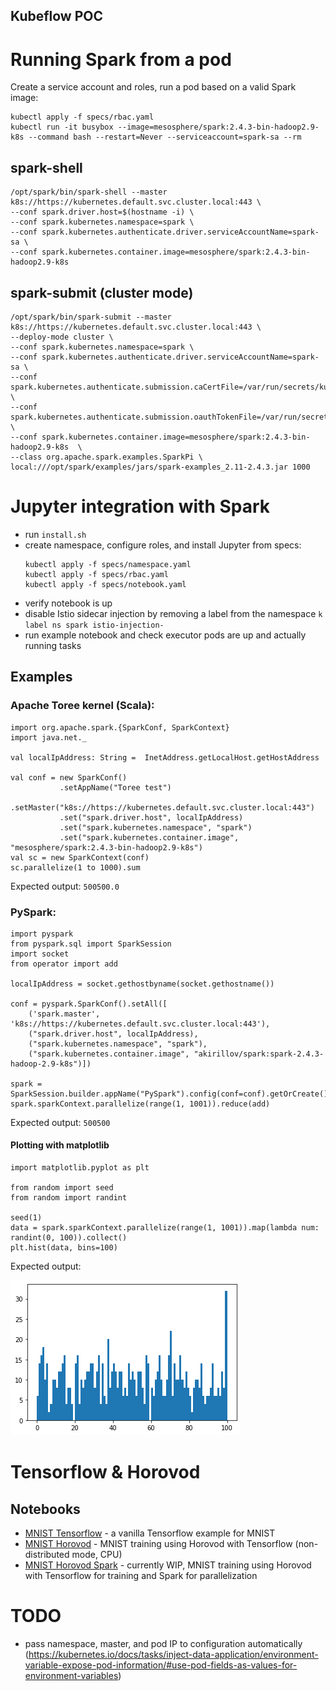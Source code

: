 Kubeflow POC
---
# Running Spark from a pod

Create a service account and roles, run a pod based on a valid Spark image:
```
kubectl apply -f specs/rbac.yaml
kubectl run -it busybox --image=mesosphere/spark:2.4.3-bin-hadoop2.9-k8s --command bash --restart=Never --serviceaccount=spark-sa --rm
```

## spark-shell
```
/opt/spark/bin/spark-shell --master k8s://https://kubernetes.default.svc.cluster.local:443 \
--conf spark.driver.host=$(hostname -i) \
--conf spark.kubernetes.namespace=spark \
--conf spark.kubernetes.authenticate.driver.serviceAccountName=spark-sa \
--conf spark.kubernetes.container.image=mesosphere/spark:2.4.3-bin-hadoop2.9-k8s
```

## spark-submit (cluster mode)
```
/opt/spark/bin/spark-submit --master k8s://https://kubernetes.default.svc.cluster.local:443 \
--deploy-mode cluster \
--conf spark.kubernetes.namespace=spark \
--conf spark.kubernetes.authenticate.driver.serviceAccountName=spark-sa \
--conf spark.kubernetes.authenticate.submission.caCertFile=/var/run/secrets/kubernetes.io/serviceaccount/ca.crt \
--conf spark.kubernetes.authenticate.submission.oauthTokenFile=/var/run/secrets/kubernetes.io/serviceaccount/token \
--conf spark.kubernetes.container.image=mesosphere/spark:2.4.3-bin-hadoop2.9-k8s  \
--class org.apache.spark.examples.SparkPi \
local:///opt/spark/examples/jars/spark-examples_2.11-2.4.3.jar 1000
```

# Jupyter integration with Spark

* run `install.sh`
* create namespace, configure roles, and install Jupyter from specs:
  ```
  kubectl apply -f specs/namespace.yaml
  kubectl apply -f specs/rbac.yaml
  kubectl apply -f specs/notebook.yaml
  ```
* verify notebook is up
* disable Istio sidecar injection by removing a label from the namespace `k label ns spark istio-injection-`
* run example notebook and check executor pods are up and actually running tasks

## Examples
### Apache Toree kernel (Scala):
```
import org.apache.spark.{SparkConf, SparkContext}
import java.net._

val localIpAddress: String =  InetAddress.getLocalHost.getHostAddress

val conf = new SparkConf()
           .setAppName("Toree test")
           .setMaster("k8s://https://kubernetes.default.svc.cluster.local:443")
           .set("spark.driver.host", localIpAddress)
           .set("spark.kubernetes.namespace", "spark")
           .set("spark.kubernetes.container.image", "mesosphere/spark:2.4.3-bin-hadoop2.9-k8s")
val sc = new SparkContext(conf)
sc.parallelize(1 to 1000).sum
```
Expected output: `500500.0`

### PySpark:
```
import pyspark
from pyspark.sql import SparkSession
import socket
from operator import add

localIpAddress = socket.gethostbyname(socket.gethostname())

conf = pyspark.SparkConf().setAll([
    ('spark.master', 'k8s://https://kubernetes.default.svc.cluster.local:443'),
    ("spark.driver.host", localIpAddress),
    ("spark.kubernetes.namespace", "spark"),
    ("spark.kubernetes.container.image", "akirillov/spark:spark-2.4.3-hadoop-2.9-k8s")])

spark = SparkSession.builder.appName("PySpark").config(conf=conf).getOrCreate()
spark.sparkContext.parallelize(range(1, 1001)).reduce(add)
```
Expected output: `500500`

#### Plotting with matplotlib
```
import matplotlib.pyplot as plt

from random import seed
from random import randint

seed(1)
data = spark.sparkContext.parallelize(range(1, 1001)).map(lambda num: randint(0, 100)).collect()
plt.hist(data, bins=100)
```
Expected output:

![](resources/images/matplotlib_histogram.png)

# Tensorflow & Horovod
## Notebooks

* [MNIST Tensorflow](notebooks/MNIST%20Tensorflow.ipynb) - a vanilla Tensorflow example for MNIST
* [MNIST Horovod](notebooks/MNIST%20Horovod.ipynb) - MNIST training using Horovod with Tensorflow (non-distributed mode, CPU)
* [MNIST Horovod Spark](notebooks/MNIST%20Horovod%20Spark.ipynb) - currently WIP, MNIST training using Horovod with Tensorflow for training and Spark for parallelization

# TODO
* pass namespace, master, and pod IP to configuration automatically (https://kubernetes.io/docs/tasks/inject-data-application/environment-variable-expose-pod-information/#use-pod-fields-as-values-for-environment-variables)
